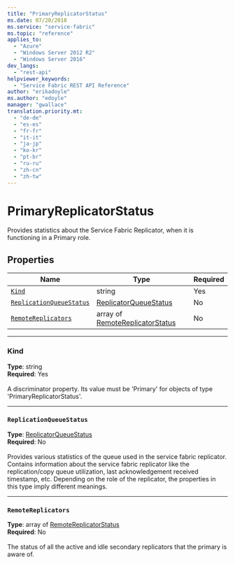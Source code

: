 ```yaml
---
title: "PrimaryReplicatorStatus"
ms.date: 07/20/2018
ms.service: "service-fabric"
ms.topic: "reference"
applies_to: 
  - "Azure"
  - "Windows Server 2012 R2"
  - "Windows Server 2016"
dev_langs: 
  - "rest-api"
helpviewer_keywords: 
  - "Service Fabric REST API Reference"
author: "erikadoyle"
ms.author: "edoyle"
manager: "gwallace"
translation.priority.mt: 
  - "de-de"
  - "es-es"
  - "fr-fr"
  - "it-it"
  - "ja-jp"
  - "ko-kr"
  - "pt-br"
  - "ru-ru"
  - "zh-cn"
  - "zh-tw"
---
```

# PrimaryReplicatorStatus

Provides statistics about the Service Fabric Replicator, when it is functioning in a Primary role.

## Properties
| Name | Type | Required |
| --- | --- | --- |
| [`Kind`](#kind) | string | Yes |
| [`ReplicationQueueStatus`](#replicationqueuestatus) | [ReplicatorQueueStatus](sfclient-v63-model-replicatorqueuestatus.md) | No |
| [`RemoteReplicators`](#remotereplicators) | array of [RemoteReplicatorStatus](sfclient-v63-model-remotereplicatorstatus.md) | No |

____
### Kind
__Type__: string <br/>
__Required__: Yes <br/>
<br/>
A discriminator property. Its value must be 'Primary' for objects of type 'PrimaryReplicatorStatus'.

____
### `ReplicationQueueStatus`
__Type__: [ReplicatorQueueStatus](sfclient-v63-model-replicatorqueuestatus.md) <br/>
__Required__: No<br/>
<br/>
Provides various statistics of the queue used in the service fabric replicator.
Contains information about the service fabric replicator like the replication/copy queue utilization, last acknowledgement received timestamp, etc.
Depending on the role of the replicator, the properties in this type imply different meanings.


____
### `RemoteReplicators`
__Type__: array of [RemoteReplicatorStatus](sfclient-v63-model-remotereplicatorstatus.md) <br/>
__Required__: No<br/>
<br/>
The status of all the active and idle secondary replicators that the primary is aware of.

